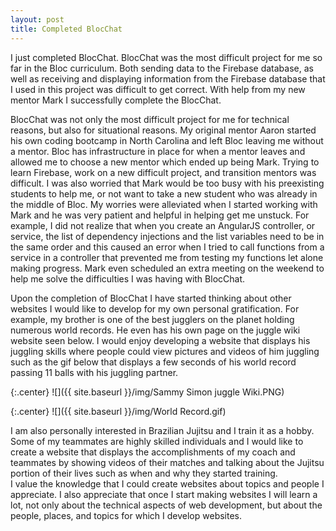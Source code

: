 ```yaml
---
layout: post
title: Completed BlocChat
---
```

I just completed BlocChat.  BlocChat was the most difficult project for me so far in the Bloc curriculum.  Both sending data to the Firebase database, as well as receiving and displaying information from the Firebase database that I used in this project was difficult to get correct.  With help from my new mentor Mark I successfully complete the BlocChat.  

BlocChat was not only the most difficult project for me for technical reasons, but also for situational reasons.  My original mentor Aaron started his own coding bootcamp in North Carolina and left Bloc leaving me without a mentor.  Bloc has infrastructure in place for when a mentor leaves and allowed me to choose a new mentor which ended up being Mark.  Trying to learn Firebase, work on a new difficult project, and transition mentors was difficult.  I was also worried that Mark would be too busy with his preexisting students to help me, or not want to take a new student who was already in the middle of Bloc.  My worries were alleviated when I started working with Mark and he was very patient and helpful in helping get me unstuck.  For example, I did not realize that when you create an AngularJS controller, or service, the list of dependency injections and the list variables need to be in the same order and this caused an error when I tried to call functions from a service in a controller that prevented me from testing my functions let alone making progress.  Mark even scheduled an extra meeting on the weekend to help me solve the difficulties I was having with BlocChat.    

Upon the completion of BlocChat I have started thinking about other websites I would like to develop for my own personal gratification.  For example, my brother is one of the best jugglers on the planet holding numerous world records.  He even has his own page on the juggle wiki website seen below.  I would enjoy developing a website that displays his juggling skills where people could view pictures and videos of him juggling such as the gif below that displays a few seconds of his world record passing 11 balls with his juggling partner.  

{:.center}
![]({{ site.baseurl }}/img/Sammy Simon juggle Wiki.PNG)

{:.center}
![]({{ site.baseurl }}/img/World Record.gif)

I am also personally interested in Brazilian Jujitsu and I train it as a hobby.  Some of my teammates are highly skilled individuals and I would like to create a website that displays the accomplishments of my coach and teammates by showing videos of their matches and talking about the Jujitsu portion of their lives such as when and why they started training.  
I value the knowledge that I could create websites about topics and people I appreciate.  I also appreciate that once I start making websites I will learn a lot, not only about the technical aspects of web development, but about the people, places, and topics for which I develop websites.    
